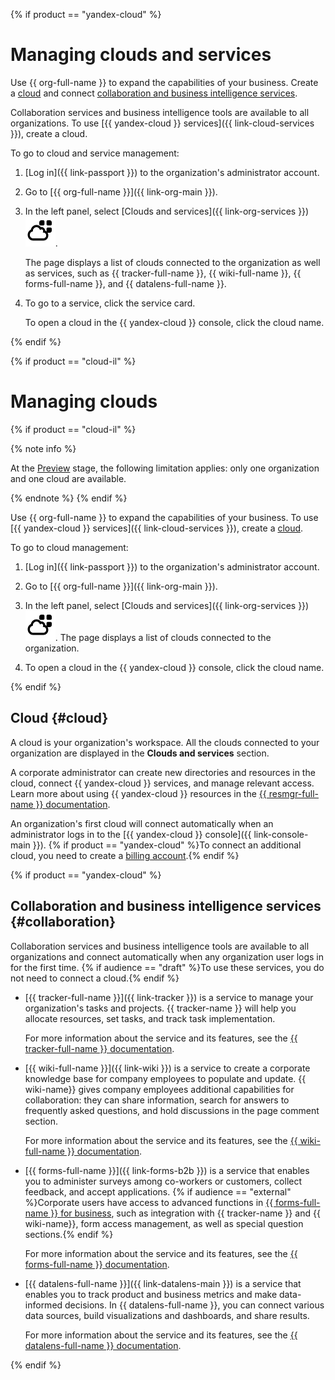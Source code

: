 {% if product == "yandex-cloud" %}

# Managing clouds and services

Use {{ org-full-name }} to expand the capabilities of your business. Create a [cloud](#cloud) and connect [collaboration and business intelligence services](#collaboration).

Collaboration services and business intelligence tools are available to all organizations. To use [{{ yandex-cloud }} services]({{ link-cloud-services }}), create a cloud.

To go to cloud and service management:

1. [Log in]({{ link-passport }}) to the organization's administrator account.

1. Go to [{{ org-full-name }}]({{ link-org-main }}).

1. In the left panel, select [Clouds and services]({{ link-org-services }}) ![icon-services](../_assets/organization/icon-services.svg).

   The page displays a list of clouds connected to the organization as well as services, such as {{ tracker-full-name }}, {{ wiki-full-name }}, {{ forms-full-name }}, and {{ datalens-full-name }}.

1. To go to a service, click the service card.

   To open a cloud in the {{ yandex-cloud }} console, click the cloud name.

{% endif %}

{% if product == "cloud-il" %}

# Managing clouds
{% if product == "cloud-il" %}

{% note info %}

At the [Preview](../overview/concepts/launch-stages.md) stage, the following limitation applies: only one organization and one cloud are available.

{% endnote %}
{% endif %}

Use {{ org-full-name }} to expand the capabilities of your business. To use [{{ yandex-cloud }} services]({{ link-cloud-services }}), create a [cloud](#cloud).

To go to cloud management:

1. [Log in]({{ link-passport }}) to the organization's administrator account.

1. Go to [{{ org-full-name }}]({{ link-org-main }}).

1. In the left panel, select [Clouds and services]({{ link-org-services }}) ![icon-services](../_assets/organization/icon-services.svg). The page displays a list of clouds connected to the organization.

1. To open a cloud in the {{ yandex-cloud }} console, click the cloud name.

{% endif %}

## Cloud {#cloud}

A cloud is your organization's workspace. All the clouds connected to your organization are displayed in the **Clouds and services** section.

A corporate administrator can create new directories and resources in the cloud, connect {{ yandex-cloud }} services, and manage relevant access. Learn more about using {{ yandex-cloud }} resources in the [{{ resmgr-full-name }} documentation](../resource-manager/concepts/resources-hierarchy.md).

An organization's first cloud will connect automatically when an administrator logs in to the [{{ yandex-cloud }} console]({{ link-console-main }}). {% if product == "yandex-cloud" %}To connect an additional cloud, you need to create a [billing account](../billing/quickstart/).{% endif %}

{% if product == "yandex-cloud" %}

## Collaboration and business intelligence services {#collaboration}

Collaboration services and business intelligence tools are available to all organizations and connect automatically when any organization user logs in for the first time. {% if audience == "draft" %}To use these services, you do not need to connect a cloud.{% endif %}

* [{{ tracker-full-name }}]({{ link-tracker }}) is a service to manage your organization's tasks and projects. {{ tracker-name }} will help you allocate resources, set tasks, and track task implementation.

   For more information about the service and its features, see the [{{ tracker-full-name }} documentation](../tracker/).

* [{{ wiki-full-name }}]({{ link-wiki }}) is a service to create a corporate knowledge base for company employees to populate and update. {{ wiki-name}} gives company employees additional capabilities for collaboration: they can share information, search for answers to frequently asked questions, and hold discussions in the page comment section.

   For more information about the service and its features, see the [{{ wiki-full-name }} documentation](../wiki/).

* [{{ forms-full-name }}]({{ link-forms-b2b }}) is a service that enables you to administer surveys among co-workers or customers, collect feedback, and accept applications. {% if audience == "external" %}Corporate users have access to advanced functions in [{{ forms-full-name }} for business](../forms/forms-for-org.md), such as integration with {{ tracker-name }} and {{ wiki-name}}, form access management, as well as special question sections.{% endif %}

   For more information about the service and its features, see the [{{ forms-full-name }} documentation](../forms/).

* [{{ datalens-full-name }}]({{ link-datalens-main }}) is a service that enables you to track product and business metrics and make data-informed decisions. In {{ datalens-full-name }}, you can connect various data sources, build visualizations and dashboards, and share results.

   For more information about the service and its features, see the [{{ datalens-full-name }} documentation](../datalens/).

{% endif %}

